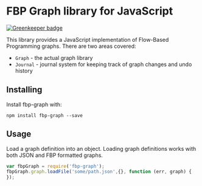 FBP Graph library for JavaScript
================================

[![Greenkeeper badge](https://badges.greenkeeper.io/flowbased/fbp-graph.svg)](https://greenkeeper.io/)

This library provides a JavaScript implementation of Flow-Based Programming graphs. There are two areas covered:

* `Graph` - the actual graph library
* `Journal` - journal system for keeping track of graph changes and undo history

## Installing

Install fbp-graph with:

```
npm install fbp-graph --save
```

## Usage

Load a graph definition into an object. Loading graph definitions works with both JSON and FBP formatted graphs.

```javascript
var fbpGraph = require('fbp-graph');
fbpGraph.graph.loadFile('some/path.json',{}, function (err, graph) {
});
```
